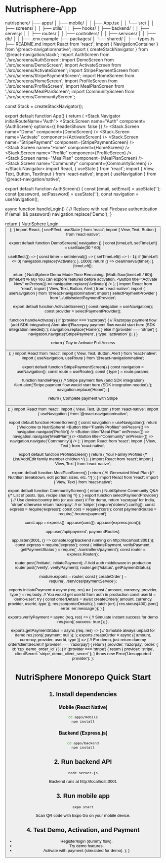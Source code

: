 # Nutrisphere-App
nutrisphere/
├── apps/
│   ├── mobile/
│   │   ├── App.tsx
│   │   └── src/
│   │       ├── screens/
│   │       ├── utils/
│   │       ├── hooks/
│   ├── backend/
│   │   ├── server.js
│   │   ├── routes/
│   │   ├── controllers/
│   │   ├── services/
│   │   ├── db/
│   │   ├── .env.example
├── packages/
│   └── shared/
│       ├── types.ts
├── README.md
import React from 'react';
import { NavigationContainer } from '@react-navigation/native';
import { createStackNavigator } from '@react-navigation/stack';
import AuthScreen from './src/screens/AuthScreen';
import DemoScreen from './src/screens/DemoScreen';
import ActivateScreen from './src/screens/ActivateScreen';
import StripePaymentScreen from './src/screens/StripePaymentScreen';
import HomeScreen from './src/screens/HomeScreen';
import ProfileScreen from './src/screens/ProfileScreen';
import MealPlanScreen from './src/screens/MealPlanScreen';
import CommunityScreen from './src/screens/CommunityScreen';

const Stack = createStackNavigator();

export default function App() {
  return (
    <NavigationContainer>
      <Stack.Navigator initialRouteName="Auth">
        <Stack.Screen name="Auth" component={AuthScreen} options={{ headerShown: false }} />
        <Stack.Screen name="Demo" component={DemoScreen} />
        <Stack.Screen name="Activate" component={ActivateScreen} />
        <Stack.Screen name="StripePayment" component={StripePaymentScreen} />
        <Stack.Screen name="Home" component={HomeScreen} />
        <Stack.Screen name="Profile" component={ProfileScreen} />
        <Stack.Screen name="MealPlan" component={MealPlanScreen} />
        <Stack.Screen name="Community" component={CommunityScreen} />
      </Stack.Navigator>
import React, { useState } from 'react';
import { View, Text, Button, TextInput } from 'react-native';
import { useNavigation } from '@react-navigation/native';

export default function AuthScreen() {
  const [email, setEmail] = useState('');
  const [password, setPassword] = useState('');
  const navigation = useNavigation();

  async function handleLogin() {
    // Replace with real Firebase authentication
    if (email && password) navigation.replace('Demo');
  }

  return (
    <View>
      <Text>NutriSphere Login</Text>
      <TextInput placeholder="Email" value={email} onChangeText={setEmail} />
      <TextInput placeholder="Password" value={password} onChangeText={setPassword} secureTextEntry />
      <Button title="Sign In" onPress={handleLogin} />
    </View>
  );
}
import React, { useEffect, useState } from 'react';
import { View, Text, Button } from 'react-native';

export default function DemoScreen({ navigation }) {
  const [timeLeft, setTimeLeft] = useState(30 * 60);

  useEffect(() => {
    const timer = setInterval(() => {
      setTimeLeft(t => t - 1);
      if (timeLeft <= 0) navigation.replace('Activate');
    }, 1000);
    return () => clearInterval(timer);
  }, [timeLeft]);

  return (
    <View>
      <Text>NutriSphere Demo Mode</Text>
      <Text>Time Remaining: {Math.floor(timeLeft / 60)}:{timeLeft % 60}</Text>
      <Text>You can explore features before activation.</Text>
      <Button title="Activate Now" onPress={() => navigation.replace('Activate')} />
    </View>
  );
}
import React from 'react';
import { View, Text, Button, Alert } from 'react-native';
import { useNavigation } from '@react-navigation/native';
import { selectPaymentProvider } from '../utils/selectPaymentProvider';

export default function ActivateScreen() {
  const navigation = useNavigation();
  const provider = selectPaymentProvider();

  function handleActivate() {
    if (provider === 'razorpay') {
      // Razorpay payment flow (add SDK integration)
      Alert.alert('Razorpay payment flow would start here (SDK integration needed).');
      navigation.replace('Home');
    } else if (provider === 'stripe') {
      navigation.navigate('StripePayment', { type: 'activation' });
    }
  }

  return (
    <View>
      <Text>Pay to Activate Full Access</Text>
      <Button title="Pay & Activate" onPress={handleActivate} />
    </View>
  );
}
import React from 'react';
import { View, Text, Button, Alert } from 'react-native';
import { useNavigation, useRoute } from '@react-navigation/native';

export default function StripePaymentScreen() {
  const navigation = useNavigation();
  const route = useRoute();
  const { type } = route.params;

  function handlePay() {
    // Stripe payment flow (add SDK integration)
    Alert.alert('Stripe payment flow would start here (SDK integration needed).');
    navigation.replace('Home');
  }

  return (
    <View>
      <Text>Complete payment with Stripe</Text>
      <Button title="Pay & Activate" onPress={handlePay} />
    </View>
  );
}
import React from 'react';
import { View, Text, Button } from 'react-native';
import { useNavigation } from '@react-navigation/native';

export default function HomeScreen() {
  const navigation = useNavigation();
  return (
    <View>
      <Text>Welcome to NutriSphere!</Text>
      <Button title="Family Profiles" onPress={() => navigation.navigate('Profile')} />
      <Button title="Meal Plan" onPress={() => navigation.navigate('MealPlan')} />
      <Button title="Community" onPress={() => navigation.navigate('Community')} />
    </View>
  );
}
import React from 'react';
import { View, Text } from 'react-native';

export default function ProfileScreen() {
  return (
    <View>
      <Text>Your Family Profiles</Text>
      {/* List/Add/Edit family member children */}
    </View>
  );
}
import React from 'react';
import { View, Text } from 'react-native';

export default function MealPlanScreen() {
  return (
    <View>
      <Text>AI-Generated Meal Plan</Text>
      {/* Nutrition breakdown, edit portion sizes, etc. */}
    </View>
  );
}
import React from 'react';
import { View, Text } from 'react-native';

export default function CommunityScreen() {
  return (
    <View>
      <Text>NutriSphere Community Q&A</Text>
      {/* List of posts, tips, recipe sharing */}
    </View>
  );
}
export function selectPaymentProvider() {
  // Use device/country info (or ask user)
  // For demo, return 'razorpay' for India, 'stripe' otherwise
  return 'razorpay'; // or 'stripe'
}
require('dotenv').config();
const express = require('express');
const cors = require('cors');
const paymentRoutes = require('./routes/payment');

const app = express();
app.use(cors());
app.use(express.json());

app.use('/api/payment', paymentRoutes);

app.listen(3001, () => console.log('Backend running on http://localhost:3001'));
const express = require('express');
const { initiatePayment, verifyPayment, getPaymentStatus } = require('../controllers/payment');
const router = express.Router();

router.post('/initiate', initiatePayment); // Add auth middleware in production
router.post('/verify', verifyPayment);
router.get('/status', getPaymentStatus);

module.exports = router;
const { createOrder } = require('../services/paymentService');

exports.initiatePayment = async (req, res) => {
  const { amount, currency, provider, type } = req.body;
  // You would get userId from auth in production
  const userId = 'demo-user';
  try {
    const orderDetails = await createOrder({ amount, currency, provider, userId, type });
    res.json(orderDetails);
  } catch (err) {
    res.status(400).json({ error: err.message });
  }
};

exports.verifyPayment = async (req, res) => {
  // Simulate instant success for demo
  res.json({ success: true });
};

exports.getPaymentStatus = async (req, res) => {
  // Simulate always unpaid for demo
  res.json({ payment: null });
};
exports.createOrder = async ({ amount, currency, provider, userId, type }) => {
  // For demo, just return dummy order/clientSecret
  if (provider === 'razorpay') {
    return { provider: 'razorpay', order: { id: 'rzp_demo_order_id' } };
  }
  if (provider === 'stripe') {
    return { provider: 'stripe', clientSecret: 'stripe_demo_client_secret' };
  }
  throw new Error('Unsupported provider');
};
# NutriSphere Monorepo Quick Start

## 1. Install dependencies

### Mobile (React Native)
```bash
cd apps/mobile
npm install
```

### Backend (Express.js)
```bash
cd apps/backend
npm install
```

## 2. Run backend API

```bash
node server.js
```
Backend runs at http://localhost:3001

## 3. Run mobile app

```bash
expo start
```
Scan QR code with Expo Go on your mobile device.

## 4. Test Demo, Activation, and Payment

- Register/login (dummy flow).
- Try demo features.
- Activate with payment (simulated for demo).
    </NavigationContainer>
  );
}
